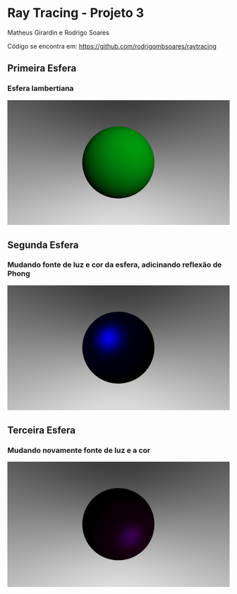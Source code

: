 # Ray Tracing - Projeto 3
Matheus Girardin e Rodrigo Soares

Código se encontra em: https://github.com/rodrigombsoares/raytracing  

## Primeira Esfera

### Esfera lambertiana  
![Lambertian](rendered/lambertiana.png)

## Segunda Esfera

### Mudando fonte de luz e cor da esfera, adicinando reflexão de Phong  
![Phong1](rendered/phong1.png)

## Terceira Esfera

### Mudando novamente fonte de luz e a cor  
![Phong1](rendered/phong2.png)
